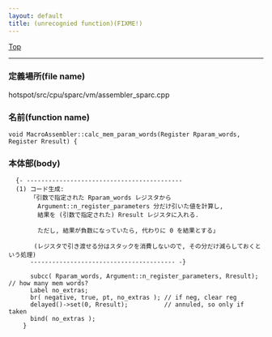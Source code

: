 ```yaml
---
layout: default
title: (unrecognied function)(FIXME!)
---
```

[Top](../index.html)

--- 
### 定義場所(file name)
hotspot/src/cpu/sparc/vm/assembler_sparc.cpp

### 名前(function name)
```
void MacroAssembler::calc_mem_param_words(Register Rparam_words, Register Rresult) {
```

### 本体部(body)
```
  {- -------------------------------------------
  (1) コード生成:
      「引数で指定された Rparam_words レジスタから 
        Argument::n_register_parameters 分だけ引いた値を計算し, 
        結果を (引数で指定された) Rresult レジスタに入れる.
  
        ただし, 結果が負数になっていたら, 代わりに 0 を結果とする」
    
       (レジスタで引き渡せる分はスタックを消費しないので, その分だけ減らしておくという処理)
      ---------------------------------------- -}

	  subcc( Rparam_words, Argument::n_register_parameters, Rresult); // how many mem words?
	  Label no_extras;
	  br( negative, true, pt, no_extras ); // if neg, clear reg
	  delayed()->set(0, Rresult);          // annuled, so only if taken
	  bind( no_extras );
	}
	
```


